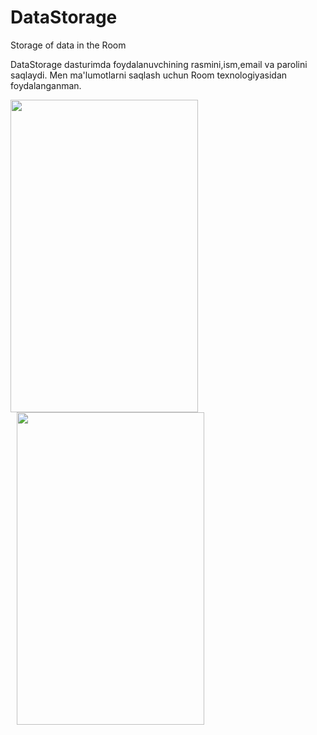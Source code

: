 # DataStorage
Storage of data in the Room


DataStorage dasturimda foydalanuvchining rasmini,ism,email va parolini saqlaydi. Men ma'lumotlarni saqlash uchun Room texnologiyasidan foydalanganman.

<img src="https://user-images.githubusercontent.com/77477995/104884684-d5548b00-5977-11eb-9070-eab51c0fe83c.png" width="300" height="500"> <img src="https://user-images.githubusercontent.com/77477995/104884570-a0e0cf00-5977-11eb-8fa7-3520f255ba70.png" width="300" height="500" hspace="10">
